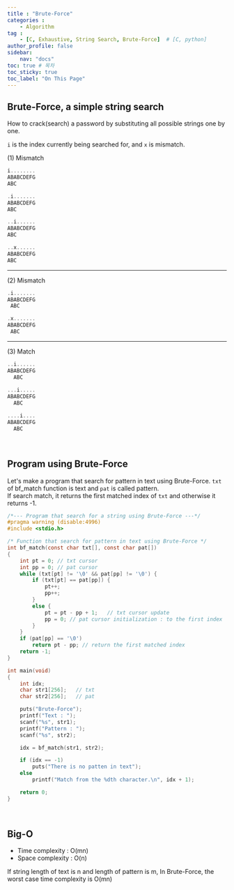 ```yaml
---
title : "Brute-Force"
categories : 
    - Algorithm
tag :
    - [C, Exhaustive, String Search, Brute-Force]  # [C, python]
author_profile: false
sidebar:
    nav: "docs"
toc: true # 목차
toc_sticky: true
toc_label: "On This Page"
---
```


## Brute-Force, a simple string search

How to crack(search) a password by substituting all possible strings one by one.

`i` is the index currently being searched for, and `x` is mismatch.

(1) Mismatch
```c
i........
ABABCDEFG
ABC

.i.......
ABABCDEFG
ABC

..i......
ABABCDEFG
ABC

..x......
ABABCDEFG
ABC
```

---

(2) Mismatch
```c
.i.......
ABABCDEFG
 ABC

.x.......
ABABCDEFG
 ABC
```

---

(3) Match
```c
..i......
ABABCDEFG
  ABC
  
...i.....
ABABCDEFG
  ABC

....i.... 
ABABCDEFG
  ABC
```

<br/>

## Program using Brute-Force

Let's make a program that search for pattern in text using Brute-Force.
`txt` of bf_match function is text and `pat` is called pattern.  
If search match, it returns the first matched index of `txt` and otherwise it returns -1.

```c
/*--- Program that search for a string using Brute-Force ---*/
#pragma warning (disable:4996)
#include <stdio.h>

/* Function that search for pattern in text using Brute-Force */
int bf_match(const char txt[], const char pat[])
{
	int pt = 0; // txt cursor 
	int pp = 0; // pat cursor 
	while (txt[pt] != '\0' && pat[pp] != '\0') {
		if (txt[pt] == pat[pp]) { 
			pt++;
			pp++;
		}
		else {
			pt = pt - pp + 1;   // txt cursor update 
			pp = 0; // pat cursor initialization : to the first index 
		}
	}
	if (pat[pp] == '\0')
		return pt - pp; // return the first matched index
	return -1;
}

int main(void)
{
	int idx;
	char str1[256];   // txt 
	char str2[256];   // pat 

	puts("Brute-Force");
	printf("Text : ");
	scanf("%s", str1);
	printf("Pattern : ");
	scanf("%s", str2);

	idx = bf_match(str1, str2);	

	if (idx == -1)
		puts("There is no patten in text");
	else
		printf("Match from the %dth character.\n", idx + 1);

	return 0;
}

```

<br/>

## Big-O
* Time complexity : O(mn)
* Space complexity : O(n)

If string length of text is n and length of pattern is m, In Brute-Force, the worst case time complexity is O(mn)